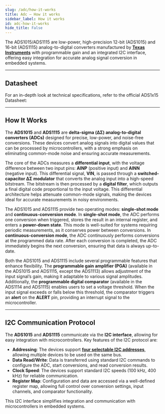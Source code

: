 ```yaml
---
slug: /adc/how-it-works 
title: Adc – How it works
sidebar_label: How it works
id: adc-how-it-works 
hide_title: False
---  
```


The ADS1015/ADS1115 are low-power, high-precision 12-bit (ADS1015) and 16-bit (ADS1115) analog-to-digital converters manufactured by [**Texas Instruments**](https://eu.mouser.com/c/semiconductors/data-converter-ics/analog-to-digital-converters-adc/?q=ads1015&m=Texas%20Instruments) with programmable gain and an integrated I2C interface, offering easy integration for accurate analog signal conversion in embedded systems.

<CenteredImage src="/img/adc/onboard.png" alt="adc on board" caption="ADC 12-bit ADS1015 on board" width="500px" />

---

## Datasheet

For an in-depth look at technical specifications, refer to the official ADS1x15 Datasheet:  

<QuickLink  
  title="ADC 12-bit ADS1015 Datasheet"  
  description="Detailed technical documentation for the ADC ADS1015"  
  url="https://soldered.com/productdata/2022/03/Soldered_ADS1015_datasheet.pdf"  
/>  

<QuickLink  
  title="ADC 16-bit ADS1115 Datasheet"  
  description="Detailed technical documentation for the ADC ADS1115"  
  url="https://soldered.com/productdata/2022/03/Soldered_ADS1115_datasheet.pdf"  
/>  

---

## How It Works

The **ADS1015** and **ADS1115** are **delta-sigma (ΔΣ) analog-to-digital converters (ADCs)** designed for precise, low-power, and noise-free conversions. These devices convert analog signals into digital values that can be processed by microcontrollers, with a strong emphasis on eliminating common-mode noise and ensuring accurate measurements.

<CenteredImage src="/img/adc/diagram.png" alt="adcdiagram" caption="ADS1015 Functional Block Diagram" width="500px" />

The core of the ADCs measures a **differential input**, with the voltage difference between two input pins: **AINP** (positive input) and **AINN** (negative input). This differential signal, **VIN**, is passed through a **switched-capacitor ΔΣ modulator** that converts the analog input into a high-speed bitstream. The bitstream is then processed by a **digital filter**, which outputs a final digital code proportional to the input voltage. This differential architecture helps attenuate common-mode signals, making the devices ideal for accurate measurements in noisy environments.

The ADS1015 and ADS1115 provide two operating modes: **single-shot mode** and **continuous-conversion mode**. In **single-shot mode**, the ADC performs one conversion when triggered, stores the result in an internal register, and enters a **power-down state**. This mode is well-suited for systems requiring periodic measurements, as it conserves power between conversions. In **continuous-conversion mode**, the ADC continuously performs conversions at the programmed data rate. After each conversion is completed, the ADC immediately begins the next conversion, ensuring that data is always up-to-date.

Both the ADS1015 and ADS1115 include several programmable features that enhance flexibility. The **programmable gain amplifier (PGA)** (available in the ADS1015 and ADS1115, except the ADS1113) allows adjustment of the input signal’s gain, making it adaptable to various signal amplitudes. Additionally, the **programmable digital comparator** (available in the ADS1114 and ADS1115) enables users to set a voltage threshold. When the input signal exceeds or falls below this threshold, the comparator triggers an **alert** on the **ALERT** pin, providing an interrupt signal to the microcontroller.

---

## I2C Communication Protocol

The **ADS1015** and **ADS1115** communicate via the **I2C interface**, allowing for easy integration with microcontrollers. Key features of the I2C protocol are:

- **Addressing**: The devices support [**four selectable I2C addresses**](/adc/hardware#jumper-details), allowing multiple devices to be used on the same bus.
- **Data Read/Write**: Data is transferred using standard I2C commands to configure the ADC, start conversions, and read conversion results.
- **Clock Speed**: The devices support standard I2C speeds (100 kHz, 400 kHz) for reliable communication.
- **Register Map**: Configuration and data are accessed via a well-defined register map, allowing full control over conversion settings, input channels, and comparator functionality.

This I2C interface simplifies integration and communication with microcontrollers in embedded systems.